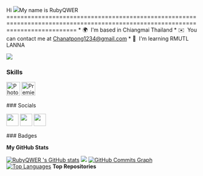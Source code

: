 Hi ![](https://user-images.githubusercontent.com/18350557/176309783-0785949b-9127-417c-8b55-ab5a4333674e.gif)My name is RubyQWER ================================================================================================================================  * 🌍  I'm based in Chiangmai Thailand * ✉️  You can contact me at [Chanatpong1234@gmail.com](mailto:Chanatpong1234@gmail.com) * 🧠  I'm learning RMUTL LANNA

<a href="https://www.github.com/RubyQWER " target="_blank" rel="noreferrer"><img src="https://img.shields.io/github/followers/RubyQWER ?logo=github&style=for-the-badge&color=f97316&labelColor=1c1917" /></a>
### Skills  

<p align="left"> <a href="https://www.adobe.com/uk/products/photoshop.html" target="_blank" rel="noreferrer"><img src="https://raw.githubusercontent.com/danielcranney/readme-generator/main/public/icons/skills/photoshop-colored-dark.svg" width="36" height="36" alt="Photoshop" /></a> <a href="https://www.adobe.com/uk/products/premiere.html" target="_blank" rel="noreferrer"><img src="https://raw.githubusercontent.com/danielcranney/readme-generator/main/public/icons/skills/premierepro-colored-dark.svg" width="36" height="36" alt="Premiere Pro" /></a> </p> 
 ### Socials  <p align="left"> <a href="https://discord.com/users/Plastic#6540" target="_blank" rel="noreferrer"><img src="https://raw.githubusercontent.com/danielcranney/readme-generator/main/public/icons/socials/discord.svg" width="32" height="32" /></a> <a href="https://www.github.com/RubyQWER " target="_blank" rel="noreferrer"><img src="https://raw.githubusercontent.com/danielcranney/readme-generator/main/public/icons/socials/github-dark.svg" width="32" height="32" /></a> <a href="http://www.instagram.com/tiim.npkk" target="_blank" rel="noreferrer"><img src="https://raw.githubusercontent.com/danielcranney/readme-generator/main/public/icons/socials/instagram.svg" width="32" height="32" /></a></p>
### Badges

<b>My GitHub Stats</b>

<a href="http://www.github.com/RubyQWER "><img src="https://github-readme-stats.vercel.app/api?username=RubyQWER &show_icons=true&hide=&count_private=true&title_color=22c55e&text_color=facc15&icon_color=f97316&bg_color=1c1917&hide_border=true&show_icons=true" alt="RubyQWER 's GitHub stats" /></a>
<a href="http://www.github.com/RubyQWER "><img src="https://github-readme-streak-stats.herokuapp.com/?user=RubyQWER &stroke=facc15&background=1c1917&ring=22c55e&fire=22c55e&currStreakNum=facc15&currStreakLabel=22c55e&sideNums=facc15&sideLabels=facc15&dates=facc15&hide_border=true" /></a>
<a href="http://www.github.com/RubyQWER "><img src="https://github-readme-activity-graph.cyclic.app/graph?username=RubyQWER &bg_color=1c1917&color=facc15&line=f97316&point=facc15&area_color=1c1917&area=true&hide_border=true&custom_title=GitHub%20Commits%20Graph" alt="GitHub Commits Graph" /></a>
<a href="https://github.com/RubyQWER " align="left"><img src="https://github-readme-stats.vercel.app/api/top-langs/?username=RubyQWER &langs_count=10&title_color=22c55e&text_color=facc15&icon_color=f97316&bg_color=1c1917&hide_border=true&locale=en&custom_title=Top%20%Languages" alt="Top Languages" /></a>
<b>Top Repositories</b>

<div width="100%" align="center"></div><br /><br /><br /><br /><br /><br /><br />



